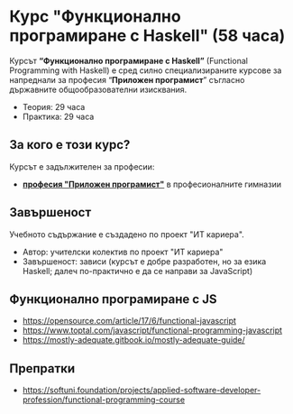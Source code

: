 # Курс "Функционално програмиране с Haskell" (58 часа)

Курсът **“Функционално програмиране с Haskell”** (Functional Programming with Haskell) е сред силно специализираните курсове за напреднали за професия “**Приложен програмист**” съгласно държавните общообразователни изисквания.
 - Теория: 29 часа
 - Практика: 29 часа

## За кого е този курс?

Курсът е задължителен за професии:
 - [**професия "Приложен програмист"**](https://github.com/BG-IT-Edu/School-Programming/tree/main/Courses/Applied-Programmer) в професионалните гимназии
 
## Завършеност

Учебното съдържание е създадено по проект "ИТ кариера".
 - Автор: учителски колектив по проект "ИТ кариера"
 - Завършеност: зависи (курсът е добре разработен, но за езика Haskell; далеч по-практично е да се направи за JavaScript)

## Функционално програмиране с JS
 - https://opensource.com/article/17/6/functional-javascript
 - https://www.toptal.com/javascript/functional-programming-javascript
 - https://mostly-adequate.gitbook.io/mostly-adequate-guide/

## Препратки
 - https://softuni.foundation/projects/applied-software-developer-profession/functional-programming-course
